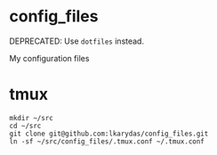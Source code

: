 config_files
============

DEPRECATED: Use `dotfiles` instead.

My configuration files

# tmux

```console
mkdir ~/src
cd ~/src
git clone git@github.com:lkarydas/config_files.git
ln -sf ~/src/config_files/.tmux.conf ~/.tmux.conf
```

